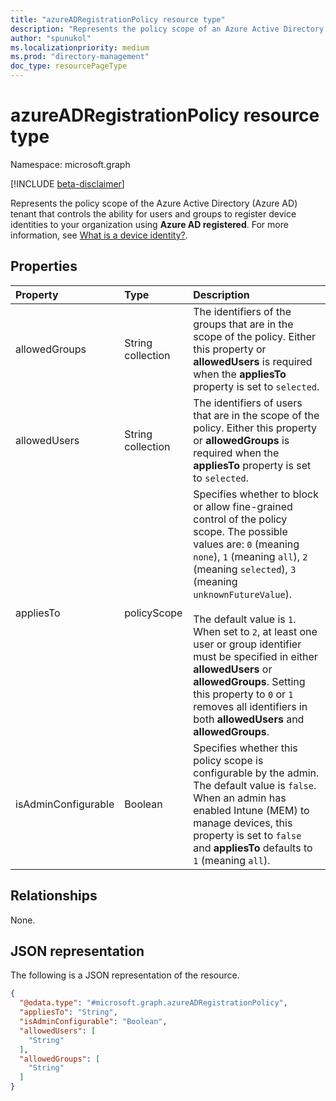 ```yaml
---
title: "azureADRegistrationPolicy resource type"
description: "Represents the policy scope of an Azure Active Directory tenant that controls device registration using Azure AD registered."
author: "spunukol"
ms.localizationpriority: medium
ms.prod: "directory-management"
doc_type: resourcePageType
---
```

# azureADRegistrationPolicy resource type

Namespace: microsoft.graph

[!INCLUDE [beta-disclaimer](../../includes/beta-disclaimer.md)]

Represents the policy scope of the Azure Active Directory (Azure AD) tenant that controls the ability for users and groups to register device identities to your organization using **Azure AD registered**. For more information, see [What is a device identity?](/azure/active-directory/devices/overview).

## Properties

|Property|Type|Description|
|:---|:---|:---|
|allowedGroups|String collection| The identifiers of the groups that are in the scope of the policy. Either this property or **allowedUsers** is required when the **appliesTo** property is set to `selected`. |
|allowedUsers|String collection| The identifiers of users that are in the scope of the policy. Either this property or **allowedGroups** is required when the **appliesTo** property is set to `selected`. |
|appliesTo|policyScope|Specifies whether to block or allow fine-grained control of the policy scope. The possible values are: `0` (meaning `none`), `1` (meaning `all`), `2` (meaning `selected`), `3` (meaning `unknownFutureValue`). <br/><br/>The default value is `1`. When set to `2`, at least one user or group identifier must be specified in either **allowedUsers** or **allowedGroups**.  Setting this property to `0` or `1` removes all identifiers in both **allowedUsers** and **allowedGroups**.|
|isAdminConfigurable|Boolean|Specifies whether this policy scope is configurable by the admin. The default value is `false`. When an admin has enabled Intune (MEM) to manage devices, this property is set to `false` and **appliesTo** defaults to `1` (meaning `all`). |

## Relationships

None.

## JSON representation

The following is a JSON representation of the resource.
<!-- {
  "blockType": "resource",
  "@odata.type": "microsoft.graph.azureADRegistrationPolicy"
}
-->
``` json
{
  "@odata.type": "#microsoft.graph.azureADRegistrationPolicy",
  "appliesTo": "String",
  "isAdminConfigurable": "Boolean",
  "allowedUsers": [
    "String"
  ],
  "allowedGroups": [
    "String"
  ]
}
```
